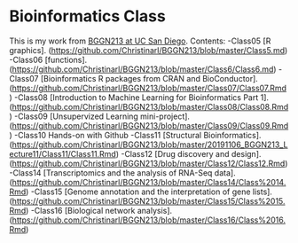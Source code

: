 # Bioinformatics Class
This is my work from [BGGN213 at UC San Diego](https://bioboot.github.io/bggn213_F19/).
Contents:
-Class05 [R graphics]. (https://github.com/Christinarl/BGGN213/blob/master/Class5.md)
-Class06 [functions].(https://github.com/Christinarl/BGGN213/blob/master/Class6/Class6.md)
-Class07 [Bioinformatics R packages from CRAN and BioConductor]. (https://github.com/Christinarl/BGGN213/blob/master/Class07/Class07.Rmd)
-Class08 [Introduction to Machine Learning for Bioinformatics Part 1]. (https://github.com/Christinarl/BGGN213/blob/master/Class08/Class08.Rmd)
-Class09 [Unsupervized Learning mini-project]. (https://github.com/Christinarl/BGGN213/blob/master/Class09/Class09.Rmd)
-Class10 Hands-on with Github
-Class11 [Structural Bioinformatics]. (https://github.com/Christinarl/BGGN213/blob/master/20191106_BGGN213_Lecture11/Class11/Class11.Rmd)
-Class12 [Drug discovery and design]. (https://github.com/Christinarl/BGGN213/blob/master/Class12/Class12.Rmd)
-Class14 [Transcriptomics and the analysis of RNA-Seq data]. (https://github.com/Christinarl/BGGN213/blob/master/Class14/Class%2014.Rmd)
-Class15 [Genome annotation and the interpretation of gene lists]. (https://github.com/Christinarl/BGGN213/blob/master/Class15/Class%2015.Rmd)
-Class16 [Biological network analysis]. (https://github.com/Christinarl/BGGN213/blob/master/Class16/Class%2016.Rmd)
